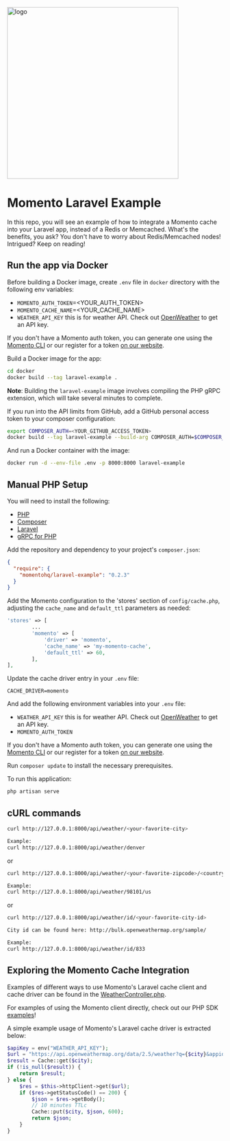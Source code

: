 <head>
  <meta name="Momento Laravel cache driver example" content="Taggable Momento serverless cache driver example for Laravel">
</head>
<img src="https://docs.momentohq.com/img/logo.svg" alt="logo" width="400"/>

# Momento Laravel Example
In this repo, you will see an example of how to integrate a Momento cache into your Laravel app, instead of a Redis or Memcached.
What's the benefits, you ask? You don't have to worry about Redis/Memcached nodes!
Intrigued? Keep on reading!

## Run the app via Docker

Before building a Docker image, create `.env` file in `docker` directory with the following env variables:
- `MOMENTO_AUTH_TOKEN`=<YOUR_AUTH_TOKEN>
- `MOMENTO_CACHE_NAME`=<YOUR_CACHE_NAME>
- `WEATHER_API_KEY` this is for weather API. Check out [OpenWeather](https://openweathermap.org/) to get an API key.

If you don't have a Momento auth token, you can generate one using the 
[Momento CLI](https://github.com/momentohq/momento-cli) or our register for a token
[on our website](https://www.gomomento.com/try-free).

Build a Docker image for the app:
```bash
cd docker
docker build --tag laravel-example .
```
**Note**: Building the `laravel-example` image involves compiling the PHP gRPC extension, which will take several minutes to complete.

If you run into the API limits from GitHub, add a GitHub personal access token to your composer configuration:
```bash
export COMPOSER_AUTH=<YOUR_GITHUB_ACCESS_TOKEN>
docker build --tag laravel-example --build-arg COMPOSER_AUTH=$COMPOSER_AUTH .
```

And run a Docker container with the image:
```bash
docker run -d --env-file .env -p 8000:8000 laravel-example
```

## Manual PHP Setup

You will need to install the following:

- [PHP](https://www.php.net/manual/en/install.php)
- [Composer](https://getcomposer.org/doc/00-intro.md)
- [Laravel](https://laravel.com/docs/10.x/installation)
- [gRPC for PHP](https://cloud.google.com/php/grpc)

Add the repository and dependency to your project's `composer.json`:

```json
{
  "require": {
    "momentohq/laravel-example": "0.2.3"
  }
}
```

Add the Momento configuration to the 'stores' section of `config/cache.php`, adjusting the `cache_name` and 
`default_ttl` parameters as needed:

```php
'stores' => [
        ...
        'momento' => [
            'driver' => 'momento',
            'cache_name' => 'my-momento-cache',
            'default_ttl' => 60,
        ],
],
```

Update the cache driver entry in your `.env` file:

`CACHE_DRIVER=momento`

And add the following environment variables into your `.env` file:

- `WEATHER_API_KEY` this is for weather API. Check out [OpenWeather](https://openweathermap.org/) to get an API key.
- `MOMENTO_AUTH_TOKEN` 

If you don't have a Momento auth token, you can generate one using the
[Momento CLI](https://github.com/momentohq/momento-cli) or our register for a token
[on our website](https://www.gomomento.com/try-free).

Run `composer update` to install the necessary prerequisites.

To run this application:

```bash
php artisan serve
```

## cURL commands
```bash
curl http://127.0.0.1:8000/api/weather/<your-favorite-city>

Example:
curl http://127.0.0.1:8000/api/weather/denver
```

or

```bash
curl http://127.0.0.1:8000/api/weather/<your-favorite-zipcode>/<country-code-such-as-us>

Example:
curl http://127.0.0.1:8000/api/weather/98101/us
```

or

```bash
curl http://127.0.0.1:8000/api/weather/id/<your-favorite-city-id>

City id can be found here: http://bulk.openweathermap.org/sample/

Example:
curl http://127.0.0.1:8000/api/weather/id/833
```

## Exploring the Momento Cache Integration
Examples of different ways to use Momento's Laravel cache client and cache driver can be found in the 
[WeatherController.php](src/Controllers/WeatherController.php).

For examples of using the Momento client directly, check out our PHP SDK [examples](https://github.com/momentohq/client-sdk-php/tree/main/examples)!

A simple example usage of Momento's Laravel cache driver is extracted below:

```php
$apiKey = env("WEATHER_API_KEY");
$url = "https://api.openweathermap.org/data/2.5/weather?q={$city}&appid={$apiKey}";
$result = Cache::get($city);
if (!is_null($result)) {
    return $result;
} else {
    $res = $this->httpClient->get($url);
    if ($res->getStatusCode() == 200) {
        $json = $res->getBody();
        // 10 minutes TTLc
        Cache::put($city, $json, 600);
        return $json;
    }
}
```
